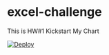 # excel-challenge


This is HW#1 Kickstart My Chart



[![Deploy](https://www.herokucdn.com/deploy/button.svg)](https://heroku.com/deploy)
